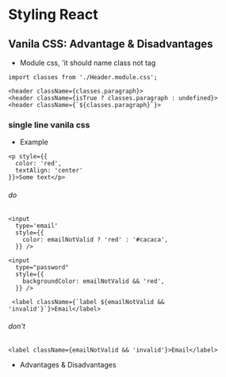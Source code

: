 # Styling React

## Vanila CSS: Advantage & Disadvantages

- Module css, 'it should name class not tag

```
import classes from './Header.module.css';

<header className={classes.paragraph}>
<header className={isTrue ? classes.paragraph : undefined}>
<header className={`${classes.paragraph}`}>
```

### single line vanila css

- Example

```
<p style={{
  color: 'red',
  textAlign: 'center'
}}>Some text</p>
```

###### do

```
<input
  type='email'
  style={{
    color: emailNotValid ? 'red' : '#cacaca',
  }} />
```

```
<input
  type="password"
  style={{
    backgroundColor: emailNotValid && 'red',
  }} />
```

```
 <label className={`label ${emailNotValid && 'invalid'}`}>Email</label>
```

###### don't

```
<label className={emailNotValid && 'invalid'}>Email</label>
```

- Advantages & Disadvantages

